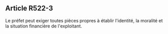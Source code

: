 Article R522-3
----
Le préfet peut exiger toutes pièces propres à établir l'identité, la moralité et
la situation financière de l'exploitant.
